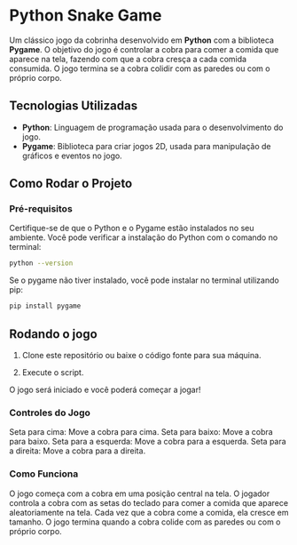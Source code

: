 # Python Snake Game

Um clássico jogo da cobrinha desenvolvido em **Python** com a biblioteca **Pygame**. O objetivo do jogo é controlar a cobra para comer a comida que aparece na tela, fazendo com que a cobra cresça a cada comida consumida. O jogo termina se a cobra colidir com as paredes ou com o próprio corpo.

## Tecnologias Utilizadas

- **Python**: Linguagem de programação usada para o desenvolvimento do jogo.
- **Pygame**: Biblioteca para criar jogos 2D, usada para manipulação de gráficos e eventos no jogo.

## Como Rodar o Projeto

### Pré-requisitos

Certifique-se de que o Python e o Pygame estão instalados no seu ambiente. Você pode verificar a instalação do Python com o comando no terminal:

```bash
python --version
```

Se o pygame não tiver instalado, você pode instalar no terminal utilizando pip:

```bash
pip install pygame
```

## Rodando o jogo

1. Clone este repositório ou baixe o código fonte para sua máquina.

2. Execute o script.

O jogo será iniciado e você poderá começar a jogar!

###  Controles do Jogo

Seta para cima: Move a cobra para cima.
Seta para baixo: Move a cobra para baixo.
Seta para a esquerda: Move a cobra para a esquerda.
Seta para a direita: Move a cobra para a direita.

### Como Funciona

O jogo começa com a cobra em uma posição central na tela. O jogador controla a cobra com as setas do teclado para comer a comida que aparece aleatoriamente na tela. Cada vez que a cobra come a comida, ela cresce em tamanho. O jogo termina quando a cobra colide com as paredes ou com o próprio corpo.
